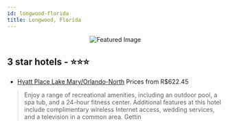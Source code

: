 ```yaml
---
id: longwood-florida
title: Longwood, Florida
---
```


<center><img src="https://i.travelapi.com/hotels/3000000/2230000/2220600/2220581/a31fa9d9_z.jpg" alt="Featured Image" /></center>


##  3 star hotels - ⭐️⭐️⭐️

-    [Hyatt Place Lake Mary/Orlando-North](https://www.hurb.com/br/hotels/longwood/hyatt-place-lake-mary-orlando-north-JNP-JP035832?cmp=18055) Prices from R$622.45
   > Enjoy a range of recreational amenities, including an outdoor pool, a spa tub, and a 24-hour fitness center. Additional features at this hotel include complimentary wireless Internet access, wedding services, and a television in a common area. Gettin
